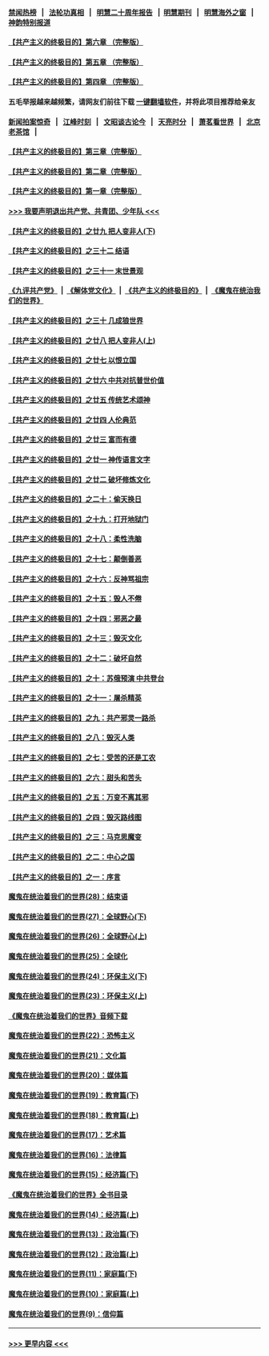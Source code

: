 #### [禁闻热榜](热点新闻.md?=0)  &nbsp;&nbsp;|&nbsp;&nbsp; [法轮功真相](https://github.com/gfw-breaker/truth/blob/master/README.md?=0) &nbsp;&nbsp;|&nbsp;&nbsp; [明慧二十周年报告](https://github.com/gfw-breaker/mh-reports/blob/master/README.md?=0) &nbsp;&nbsp;|&nbsp;&nbsp;[明慧期刊](https://github.com/gfw-breaker/mh-qikan) &nbsp;&nbsp;|&nbsp;&nbsp; [明慧海外之窗](https://github.com/gfw-breaker/mh-news/blob/master/README.md?=0) &nbsp;&nbsp;|&nbsp;&nbsp; [神韵特别报道](https://github.com/gfw-breaker/mh-news/blob/master/shenyun.md?=0)
#### [【共产主义的终极目的】第六章 （完整版）](../pages/nsc422/n11428913.md?t=02291031) 
#### [【共产主义的终极目的】第五章 （完整版）](../pages/nsc422/n11428912.md?t=02291031) 
#### [【共产主义的终极目的】第四章 （完整版）](../pages/nsc422/n11428907.md?t=02291031) 
#### 五毛举报越来越频繁，请网友们前往下载 [一键翻墙软件](https://github.com/gfw-breaker/ssr-accounts)，并将此项目推荐给亲友
#### [新闻拍案惊奇](https://github.com/gfw-breaker/banned-news/blob/master/pages/link4.md) &nbsp;&nbsp;|&nbsp;&nbsp; [江峰时刻](https://github.com/gfw-breaker/banned-news/blob/master/pages/link4.md) &nbsp;&nbsp;|&nbsp;&nbsp; [文昭谈古论今](https://github.com/gfw-breaker/banned-news/blob/master/pages/link4.md) &nbsp;&nbsp;|&nbsp;&nbsp; [天亮时分](https://github.com/gfw-breaker/banned-news/blob/master/pages/link4.md) &nbsp;&nbsp;|&nbsp;&nbsp; [萧茗看世界](https://github.com/gfw-breaker/banned-news/blob/master/pages/link4.md) &nbsp;&nbsp;|&nbsp;&nbsp; [北京老茶馆](https://github.com/gfw-breaker/banned-news/blob/master/pages/link4.md) &nbsp;&nbsp;|&nbsp;&nbsp; 
#### [【共产主义的终极目的】第三章（完整版）](../pages/nsc422/n11428848.md?t=02291031) 
#### [【共产主义的终极目的】第二章（完整版）](../pages/nsc422/n11428831.md?t=02291031) 
#### [【共产主义的终极目的】第一章（完整版）](../pages/nsc422/n11417651.md?t=02291031) 
#### [>>> 我要声明退出共产党、共青团、少年队 <<<](https://github.com/begood0513/goodnews/blob/master/quit/letter.md) 
#### [【共产主义的终极目的】之廿九 把人变非人(下)](../pages/nsc422/n11344140.md?t=02291031) 
#### [【共产主义的终极目的】之三十二 结语](../pages/nsc422/n11360535.md?t=02291031) 
#### [【共产主义的终极目的】之三十一 末世景观](../pages/nsc422/n11351129.md?t=02291031) 
#### [《九评共产党》](https://github.com/begood0513/9ping.md/blob/master/README.md) &nbsp;|&nbsp; [《解体党文化》](../../../../jtdwh.md/blob/master/README.md)  &nbsp;|&nbsp; [《共产主义的终极目的》](../../../../gczydzjmd.md/blob/master/README.md) &nbsp;|&nbsp; [《魔鬼在统治我们的世界》](../../../../mgztzwmdsj.md/blob/master/README.md) 
#### [【共产主义的终极目的】之三十 几成狼世界](../pages/nsc422/n11348280.md?t=02291031) 
#### [【共产主义的终极目的】之廿八 把人变非人(上)](../pages/nsc422/n11340492.md?t=02291031) 
#### [【共产主义的终极目的】之廿七 以恨立国](../pages/nsc422/n11336944.md?t=02291031) 
#### [【共产主义的终极目的】之廿六 中共对抗普世价值](../pages/nsc422/n11324785.md?t=02291031) 
#### [【共产主义的终极目的】之廿五 传统艺术颂神](../pages/nsc422/n11296396.md?t=02291031) 
#### [【共产主义的终极目的】之廿四 人伦典范](../pages/nsc422/n11296397.md?t=02291031) 
#### [【共产主义的终极目的】之廿三 富而有德](../pages/nsc422/n11283598.md?t=02291031) 
#### [【共产主义的终极目的】之廿一 神传语言文字](../pages/nsc422/n11263265.md?t=02291031) 
#### [【共产主义的终极目的】之廿二 破坏修炼文化](../pages/nsc422/n11245728.md?t=02291031) 
#### [【共产主义的终极目的】之二十：偷天换日](../pages/nsc422/n11238846.md?t=02291031) 
#### [【共产主义的终极目的】之十九：打开地狱门](../pages/nsc422/n11206376.md?t=02291031) 
#### [【共产主义的终极目的】之十八：柔性洗脑](../pages/nsc422/n11199994.md?t=02291031) 
#### [【共产主义的终极目的】之十七：颠倒善恶](../pages/nsc422/n11179782.md?t=02291031) 
#### [【共产主义的终极目的】之十六：反神骂祖宗](../pages/nsc422/n11166798.md?t=02291031) 
#### [【共产主义的终极目的】之十五：毁人不倦](../pages/nsc422/n11166792.md?t=02291031) 
#### [【共产主义的终极目的】之十四：邪恶之最](../pages/nsc422/n11150249.md?t=02291031) 
#### [【共产主义的终极目的】之十三：毁灭文化](../pages/nsc422/n11135227.md?t=02291031) 
#### [【共产主义的终极目的】之十二：破坏自然](../pages/nsc422/n11135214.md?t=02291031) 
#### [【共产主义的终极目的】之十：苏俄预演 中共登台](../pages/nsc422/n11118424.md?t=02291031) 
#### [【共产主义的终极目的】之十一：屠杀精英](../pages/nsc422/n11118442.md?t=02291031) 
#### [【共产主义的终极目的】之九：共产邪灵一路杀](../pages/nsc422/n11114139.md?t=02291031) 
#### [【共产主义的终极目的】之八：毁灭人类](../pages/nsc422/n11108503.md?t=02291031) 
#### [【共产主义的终极目的】之七：受苦的还是工农](../pages/nsc422/n11101809.md?t=02291031) 
#### [【共产主义的终极目的】之六：甜头和苦头](../pages/nsc422/n11096971.md?t=02291031) 
#### [【共产主义的终极目的】之五：万变不离其邪](../pages/nsc422/n11091285.md?t=02291031) 
#### [【共产主义的终极目的】之四：毁灭路线图](../pages/nsc422/n11086284.md?t=02291031) 
#### [【共产主义的终极目的】之三：马克思魔变](../pages/nsc422/n11061941.md?t=02291031) 
#### [【共产主义的终极目的】之二：中心之国](../pages/nsc422/n11047728.md?t=02291031) 
#### [【共产主义的终极目的】之一：序言](../pages/nsc422/n11086077.md?t=02291031) 
#### [魔鬼在统治着我们的世界(28)：结束语](../pages/nsc422/n10936246.md?t=02291031) 
#### [魔鬼在统治着我们的世界(27)：全球野心(下)](../pages/nsc422/n10928319.md?t=02291031) 
#### [魔鬼在统治着我们的世界(26)：全球野心(上)](../pages/nsc422/n10900318.md?t=02291031) 
#### [魔鬼在统治着我们的世界(25)：全球化](../pages/nsc422/n10788205.md?t=02291031) 
#### [魔鬼在统治着我们的世界(24)：环保主义(下)](../pages/nsc422/n10695307.md?t=02291031) 
#### [魔鬼在统治着我们的世界(23)：环保主义(上)](../pages/nsc422/n10688613.md?t=02291031) 
#### [《魔鬼在统治着我们的世界》音频下载](../pages/nsc422/n10635553.md?t=02291031) 
#### [魔鬼在统治着我们的世界(22)：恐怖主义](../pages/nsc422/n10614727.md?t=02291031) 
#### [魔鬼在统治着我们的世界(21)：文化篇](../pages/nsc422/n10597706.md?t=02291031) 
#### [魔鬼在统治着我们的世界(20)：媒体篇](../pages/nsc422/n10586579.md?t=02291031) 
#### [魔鬼在统治着我们的世界(19)：教育篇(下)](../pages/nsc422/n10564808.md?t=02291031) 
#### [魔鬼在统治着我们的世界(18)：教育篇(上)](../pages/nsc422/n10526970.md?t=02291031) 
#### [魔鬼在统治着我们的世界(17)：艺术篇](../pages/nsc422/n10499093.md?t=02291031) 
#### [魔鬼在统治着我们的世界(16)：法律篇](../pages/nsc422/n10485969.md?t=02291031) 
#### [魔鬼在统治着我们的世界(15)：经济篇(下)](../pages/nsc422/n10469975.md?t=02291031) 
#### [《魔鬼在统治着我们的世界》全书目录](../pages/nsc422/n10464261.md?t=02291031) 
#### [魔鬼在统治着我们的世界(14)：经济篇(上)](../pages/nsc422/n10457370.md?t=02291031) 
#### [魔鬼在统治着我们的世界(13)：政治篇(下)](../pages/nsc422/n10448270.md?t=02291031) 
#### [魔鬼在统治着我们的世界(12)：政治篇(上)](../pages/nsc422/n10444576.md?t=02291031) 
#### [魔鬼在统治着我们的世界(11)：家庭篇(下)](../pages/nsc422/n10440961.md?t=02291031) 
#### [魔鬼在统治着我们的世界(10)：家庭篇(上)](../pages/nsc422/n10435448.md?t=02291031) 
#### [魔鬼在统治着我们的世界(9)：信仰篇](../pages/nsc422/n10432159.md?t=02291031) 

----
#### [ >>> 更早内容 <<< ](../indexes/nsc422-earlier.md)
